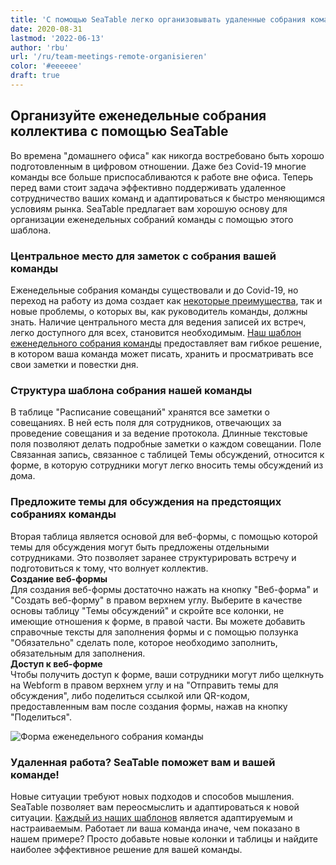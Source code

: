 ```yaml
---
title: 'С помощью SeaTable легко организовывать удаленные собрания команды'
date: 2020-08-31
lastmod: '2022-06-13'
author: 'rbu'
url: '/ru/team-meetings-remote-organisieren'
color: '#eeeeee'
draft: true
---
```


## Организуйте еженедельные собрания коллектива с помощью SeaTable

Во времена "домашнего офиса" как никогда востребовано быть хорошо подготовленным в цифровом отношении. Даже без Covid-19 многие команды все больше приспосабливаются к работе вне офиса. Теперь перед вами стоит задача эффективно поддерживать удаленное сотрудничество ваших команд и адаптироваться к быстро меняющимся условиям рынка. SeaTable предлагает вам хорошую основу для организации еженедельных собраний команды с помощью этого шаблона.

### Центральное место для заметок с собрания вашей команды

Еженедельные собрания команды существовали и до Covid-19, но переход на работу из дома создает как [некоторые преимущества](https://www.gruender.de/homeoffice-vorteile-nachteile/), так и новые проблемы, о которых вы, как руководитель команды, должны знать. Наличие центрального места для ведения записей их встреч, легко доступного для всех, становится необходимым. [Наш шаблон еженедельного собрания команды](https://seatable.io/ru/vorlage/gumqbevcroszpprj6j4xyg/) предоставляет вам гибкое решение, в котором ваша команда может писать, хранить и просматривать все свои заметки и повестки дня.

### Структура шаблона собрания нашей команды

В таблице "Расписание совещаний" хранятся все заметки о совещаниях. В ней есть поля для сотрудников, отвечающих за проведение совещания и за ведение протокола. Длинные текстовые поля позволяют делать подробные заметки о каждом совещании. Поле Связанная запись, связанное с таблицей Темы обсуждений, относится к форме, в которую сотрудники могут легко вносить темы обсуждений из дома.

### Предложите темы для обсуждения на предстоящих собраниях команды

Вторая таблица является основой для веб-формы, с помощью которой темы для обсуждения могут быть предложены отдельными сотрудниками. Это позволяет заранее структурировать встречу и подготовиться к тому, что волнует коллектив.  
**Создание веб-формы**  
Для создания веб-формы достаточно нажать на кнопку "Веб-форма" и "Создать веб-форму" в правом верхнем углу. Выберите в качестве основы таблицу "Темы обсуждений" и скройте все колонки, не имеющие отношения к форме, в правой части. Вы можете добавить справочные тексты для заполнения формы и с помощью ползунка "Обязательно" сделать поле, которое необходимо заполнить, обязательным для заполнения.  
**Доступ к веб-форме**  
Чтобы получить доступ к форме, ваши сотрудники могут либо щелкнуть на Webform в правом верхнем углу и на "Отправить темы для обсуждения", либо поделиться ссылкой или QR-кодом, предоставленным вам после создания формы, нажав на кнопку "Поделиться".

![Форма еженедельного собрания команды](https://seatable.io/wp-content/uploads/2020/08/Weekly-Teammeeting-Formular.gif)

### Удаленная работа? SeaTable поможет вам и вашей команде!

Новые ситуации требуют новых подходов и способов мышления. SeaTable позволяет вам переосмыслить и адаптироваться к новой ситуации. [Каждый из наших шаблонов](https://seatable.io/ru/vorlagen/) является адаптируемым и настраиваемым. Работает ли ваша команда иначе, чем показано в нашем примере? Просто добавьте новые колонки и таблицы и найдите наиболее эффективное решение для вашей команды.

